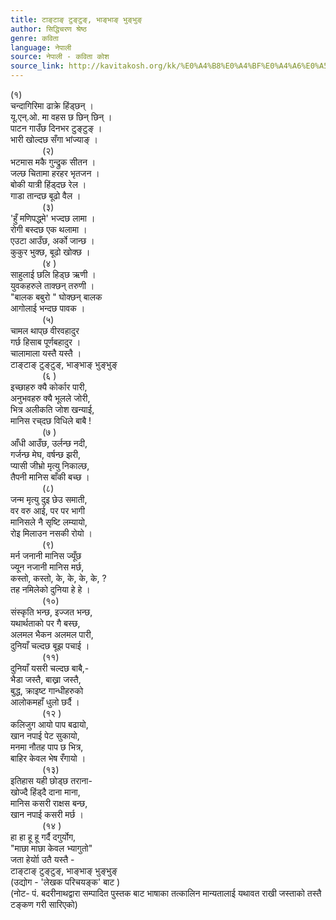 ```yaml
---
title: टाङ्टाङ् टुङ्टुङ्, भाङ्भाङ् भुङ्भुङ्
author: सिद्धिचरण श्रेष्ठ
genre: कविता
language: नेपाली
source: नेपाली - कविता कोश
source_link: http://kavitakosh.org/kk/%E0%A4%B8%E0%A4%BF%E0%A4%A6%E0%A5%8D%E0%A4%A7%E0%A4%BF%E0%A4%9A%E0%A4%B0%E0%A4%A3_%E0%A4%B6%E0%A5%8D%E0%A4%B0%E0%A5%87%E0%A4%B7%E0%A5%8D%E0%A4%A0
---
```


(१)  
चन्दागिरिमा ढाक्रे हिंड्छन् ।  
यू.एन्.ओ. मा वहस छ छिन् छिन् ।  
पाटन गाउँछ दिनभर टुङ्टुङ् ।  
भारी खोल्दछ सँगा भांज्याङ् ।  
             (२)  
भटमास मकै गुन्द्रुक सीतन ।  
जल्छ चितामा हरहर भृतजन ।  
बोकी यात्री हिंड्दछ रेल ।  
गाडा तान्दछ बूढो वैल ।  
             (३)  
'हुँ मणिपद्ध्मे' भज्दछ लामा ।  
रोगी बस्दछ एक थलामा ।  
एउटा आउँछ, अर्को जान्छ ।  
कुकुर भुक्छ, बूढो खोक्छ ।  
             (४ )  
साहुलाई छलि हिड्छ ऋणी ।  
युवकहरुले ताक्छन् तरुणी ।  
"बालक बबुरो " घोक्छन् बालक  
आगोलाई भन्दछ पावक ।  
             (५)  
चामल थाप्‌छ वीरवहादुर  
गर्छ हिसाब पूर्णबहादुर ।  
चालामाला यस्तै यस्तै ।  
टाङ्टाङ् टुङ्टुङ्, भाङ्भाङ् भुङ्भुङ्  
             (६ )  
इच्छाहरु क्यै कोर्कार पारी,  
अनुभवहरु क्यै भूलले जोरी,  
भित्र अलीकति जोश खन्याई,  
मानिस रच्‌दछ विधिले बाबै !  
             (७ )  
आँधी आउँछ, उर्लन्छ नदी,  
गर्जन्छ मेघ, वर्षन्छ झरी,  
प्यासी जीभ्रो मृत्यु निकाल्छ,  
तैपनी मानिस बाँकी बच्छ ।  
             (८)  
जन्म मृत्यु दुइ छेउ समाती,  
वर वरु आई, पर पर भागी  
मानिसले नै सृष्टि लम्यायो,  
रोइ मिलाउन नसकी रोयो ।  
             (९)  
मर्न जनानी मानिस ज्यूँछ  
ज्यून नजानी मानिस मर्छ,  
कस्तो, कस्तो, के, के, के, के, ?  
तह नमिलेको दुनिया हे हे ।  
             (१०)  
संस्कृति भन्छ, इज्जत भन्छ,  
यथार्थताको पर गै बस्छ,  
अलमल भैकन अलमल पारी,  
दुनियाँ चल्दछ बूझ पचाई ।  
             (११)  
दुनियाँ यसरी चल्दछ बाबै,-  
भैडा जस्तै, बाख्रा जस्तै,  
बुद्ध, क्राइष्ट गान्धीहरुको  
आलोकमहाँ धुलो छर्दै ।  
             (१२ )  
कलिजुग आयो पाप बढायो,  
खान नपाई पेट सुकायो,  
मनमा नौतह पाप छ भित्र,  
बाहिर केवल भेष रँगायो ।  
             (१३)  
इतिहास यही छोड्छ तराना-  
खोज्दै हिंड्दै दाना माना,  
मानिस कसरी राक्षस बन्छ,  
खान नपाई कसरी मर्छ ।  
             (१४ )  
हा हा हू हू गर्दै दगुर्योग,  
"माछा माछा केवल भ्यागुतो"  
जता हेर्योा उतै यस्तै -  
टाङ्टाङ् टुङ्टुङ्, भाङ्भाङ् भुङ्भुङ्  
(उद्योग - 'लेखक परिचयङ्क' बाट )  
(नोट- पं. बदरीनाथद्वारा सम्पादित पुस्तक बाट भाषाका तत्कालिन मान्यतालाई यथावत राखी जस्ताको तस्तै टङ्कण गरी सारिएको)
